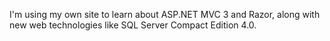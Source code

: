 I'm using my own site to learn about ASP.NET MVC 3 and Razor, along with new web technologies like SQL Server Compact Edition 4.0.